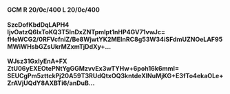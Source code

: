 #### GCM R 20/0c/400 L 20/0c/400
**SzcDofKbdDqLAPH4**<br/>**IjvOatzQ6IxToKQ3T5InDxZNTpmlpt1nHP4GV71vwJc=**<br/>**fHeWCG2/0RFVcfniZ/Be8WjwtYK2MEInRC8g53W34iSFdmUZNOeLAF95MWiWHsbGZsUkrMZxmTjDdXy+...**<br/><br/>
**WJsz31GxlyEnA+FX**<br/>**ZtU06yEXEOtePNtYgGGMzvvEx3wTYHw+6poh16k6mmI=**<br/>**SEUCgPm5zttckPj20A59T3RUdQtxOQ3kntdeXlNuMjKG+E3fTo4ekaOLe+ZrAVjUQdY8AXBTi6/anDuB...**